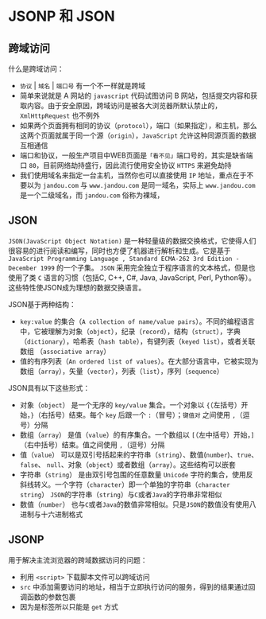 # JSONP 和 JSON

## 跨域访问

什么是跨域访问：
- `协议` | `域名` | `端口号` 有一个不一样就是跨域
- 简单来说就是 A 网站的 `javascript` 代码试图访问 B 网站，包括提交内容和获取内容。由于安全原因，跨域访问是被各大浏览器所默认禁止的，`XmlHttpRequest` 也不例外
- 如果两个页面拥有相同的协议（`protocol`），端口（如果指定），和主机，那么这两个页面就属于同一个源（`origin`），`JavaScript` 允许这种同源页面的数据互相通信
- 端口和协议，一般生产项目中WEB页面是`「看不见」`端口号的，其实是缺省端口 `80`，目前网络劫持盛行，因此流行使用安全协议 `HTTPS` 来避免劫持
- 我们使用域名来指定一台主机，当然你也可以直接使用 `IP` 地址，重点在于不要以为 `jandou.com` 与 `www.jandou.com` 是同一域名，实际上 `www.jandou.com` 是一个二级域名，而 `jandou.com` 俗称为裸域，

## JSON

`JSON(JavaScript Object Notation)` 是一种轻量级的数据交换格式，它使得人们很容易的进行阅读和编写，同时也方便了机器进行解析和生成。它是基于 `JavaScript Programming Language , Standard ECMA-262 3rd Edition - December 1999` 的一个子集。 `JSON` 采用完全独立于程序语言的文本格式，但是也使用了类 `C` 语言的习惯（包括C, C++, C#, Java, JavaScript, Perl, Python等）。这些特性使JSON成为理想的数据交换语言。

JSON基于两种结构：
- `key:value` 的集合（`A collection of name/value pairs`）。不同的编程语言中，它被理解为对象（`object`），纪录（`record`），结构（`struct`），字典（`dictionary`），哈希表（`hash table`），有键列表（`keyed list`），或者关联数组 （`associative array`）
- 值的有序列表（`An ordered list of values`）。在大部分语言中，它被实现为数组（`array`），矢量（`vector`），列表（`list`），序列（`sequence`）

JSON具有以下这些形式：
- 对象（`object`） 是一个无序的 `key/value` 集合。一个对象以 `{`（左括号）开始，`}`（右括号）结束。每个 `key` 后跟一个 `:`（冒号）；`键值对` 之间使用 `,`（逗号）分隔
- 数组（`array`） 是值（`value`）的有序集合。一个数组以 `[`（左中括号）开始，`]`（右中括号）结束。值之间使用 `,`（逗号）分隔
- 值（`value`） 可以是双引号括起来的字符串（`string`）、数值(`number`)、`true`、`false`、 `null`、对象（`object`）或者数组（`array`）。这些结构可以嵌套
- 字符串（`string`） 是由双引号包围的任意数量 `Unicode` 字符的集合，使用反斜线转义。一个字符（`character`）即一个单独的字符串（`character string`）
`JSON`的字符串（`string`）与`C`或者`Java`的字符串非常相似
- 数值（`number`） 也与`C`或者`Java`的数值非常相似。只是`JSON`的数值没有使用八进制与十六进制格式


## JSONP

用于解决主流浏览器的跨域数据访问的问题：
- 利用 `<script>` 下载脚本文件可以跨域访问
- `src` 中添加需要访问的地址，相当于立即执行访问的服务，得到的结果通过回调函数的参数包裹
- 因为是标签所以只能是 `get` 方式
